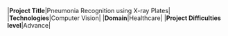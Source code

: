 |**Project Title**|Pneumonia Recognition using X-ray Plates|
|**Technologies**|Computer Vision|
|**Domain**|Healthcare|
|**Project Difficulties level**|Advance|
